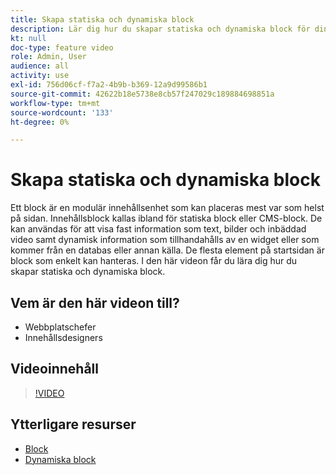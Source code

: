 ```yaml
---
title: Skapa statiska och dynamiska block
description: Lär dig hur du skapar statiska och dynamiska block för dina butikssidor.
kt: null
doc-type: feature video
role: Admin, User
audience: all
activity: use
exl-id: 756d06cf-f7a2-4b9b-b369-12a9d99586b1
source-git-commit: 42622b18e5738e8cb57f247029c189884698851a
workflow-type: tm+mt
source-wordcount: '133'
ht-degree: 0%

---
```


# Skapa statiska och dynamiska block

Ett block är en modulär innehållsenhet som kan placeras mest var som helst på sidan. Innehållsblock kallas ibland för statiska block eller CMS-block. De kan användas för att visa fast information som text, bilder och inbäddad video samt dynamisk information som tillhandahålls av en widget eller som kommer från en databas eller annan källa. De flesta element på startsidan är block som enkelt kan hanteras. I den här videon får du lära dig hur du skapar statiska och dynamiska block.

## Vem är den här videon till?

- Webbplatschefer
- Innehållsdesigners

## Videoinnehåll

>[!VIDEO](https://video.tv.adobe.com/v/343783?quality=12&learn=on)

## Ytterligare resurser

- [Block](https://docs.magento.com/user-guide/cms/blocks.html)
- [Dynamiska block](https://docs.magento.com/user-guide/cms/dynamic-blocks.html)
